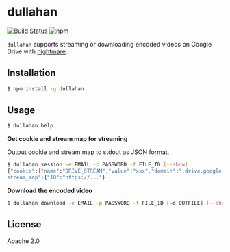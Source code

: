 # dullahan

[![Build Status][travis-badge]][travis-badge-url]
[![npm][npm-badge]][npm-badge-url]

`dullahan` supports streaming or downloading encoded videos on Google Drive with [nightmare](https://github.com/segmentio/nightmare).

## Installation

```bash
$ npm install -g dullahan
```

## Usage

```bash
$ dullahan help
```

**Get cookie and stream map for streaming**

Output cookie and stream map to stdout as JSON format.

```bash
$ dullahan session -e EMAIL -p PASSWORD -f FILE_ID [--show]
{"cookie":{"name":"DRIVE_STREAM","value":"xxx","domain":".drive.google.com","hostOnly":false,"path":"/","secure":true,"httpOnly":true,"session":true},"
stream_map":{"18":"https://..."}
```

**Download the encoded video**

```bash
$ dullahan download -e EMAIL -p PASSWORD -f FILE_ID [-o OUTFILE] [--show]
```

## License

Apache 2.0

[travis-badge]: https://travis-ci.org/drillbits/dullahan.svg?branch=master
[travis-badge-url]: https://travis-ci.org/drillbits/dullahan
[npm-badge]: https://img.shields.io/npm/v/dullahan.svg
[npm-badge-url]: https://www.npmjs.com/package/dullahan
